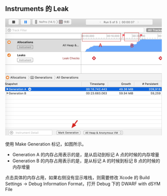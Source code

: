 ## Instruments 的 Leak
![](内存泄漏定位技巧/Leak.jpg)

使用 Make Generation 标记，如图所示。

+ Generation A 的内存占用表示的是，是从启动到标记 A 点的时候的内存增量
+ Generation B 的内存占用表示的是，是从标记 A 的时候到标记 B 点的时候的内存增量


点击具体的内存占用，如果右侧没有显示堆栈，则需要修改 Xcode 的 Build Settings -> Debug Information Format，打开 Debug 下的 DWARF with dSYM File

